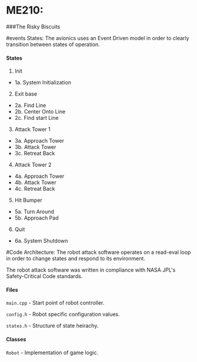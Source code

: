 # ME210:
###The Risky Biscuits

#events States:
The avionics uses an Event Driven model in order to clearly transition between states of operation.

#### States
1. Init
 - 1a. System Initialization
2. Exit base
 - 2a. Find Line
 - 2b. Center Onto Line
 - 2c. Find start Line
3. Attack Tower 1
 - 3a. Approach Tower
 - 3b. Attack Tower
 - 3c. Retreat Back
4. Attack Tower 2
 - 4a. Approach Tower
 - 4b. Attack Tower
 - 4c. Retreat Back
5. Hit Bumper
 - 5a. Turn Around
 - 5b. Approach Pad
6. Quit
 - 6a. System Shutdown

#Code Architecture:
The robot attack software operates on a read-eval loop in order to change states and respond to its environment.

The robot attack software was written in compliance with NASA JPL's  Safety-Critical Code standards.

#### Files
`main.cpp` - Start point of robot controller.

`config.h` - Robot specific configuration values.

`states.h` - Structure of state heirachy.

#### Classes
`Robot` - Implementation of game logic.
